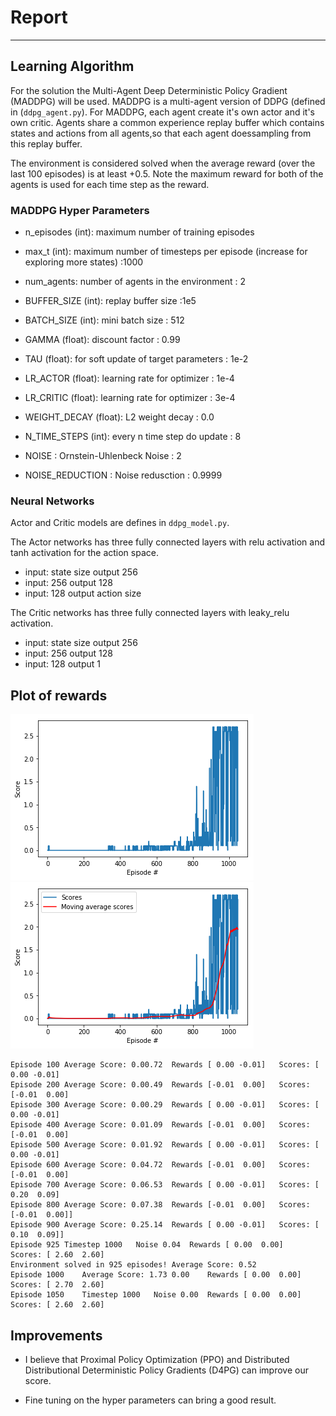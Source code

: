 # Report
---

## Learning Algorithm

For the solution the Multi-Agent Deep Deterministic Policy Gradient (MADDPG) will be used. MADDPG is a multi-agent version of DDPG (defined in (`ddpg_agent.py`). 
For MADDPG, each agent create it's own actor and it's own critic. Agents share a common experience replay buffer which contains  states and actions from all agents,so that  each agent doessampling from this replay buffer. 

The  environment is considered solved when the average reward (over the last 100 episodes) is at least +0.5. Note the maximum reward for both of the agents is used for each time step as the reward. 
### MADDPG Hyper Parameters
- n_episodes (int): maximum number of training episodes
- max_t (int): maximum number of timesteps per episode (increase for exploring more states) :1000
- num_agents: number of agents in the environment : 2

- BUFFER_SIZE (int): replay buffer size :1e5
- BATCH_SIZE (int): mini batch size : 512
- GAMMA (float): discount factor : 0.99 
- TAU (float): for soft update of target parameters : 1e-2 
- LR_ACTOR (float): learning rate for optimizer : 1e-4 
- LR_CRITIC (float): learning rate for optimizer : 3e-4 
- WEIGHT_DECAY (float): L2 weight decay  : 0.0
- N_TIME_STEPS (int): every n time step do update : 8
- NOISE : Ornstein-Uhlenbeck Noise : 2
- NOISE_REDUCTION : Noise redusction : 0.9999

### Neural Networks
Actor and Critic  models are defines in `ddpg_model.py`.

The Actor networks has  three fully connected layers with  relu activation and tanh activation for the action space. 
  - input: state size  output 256
  - input: 256  output 128
   - input: 128  output action size 

The Critic networks has  three fully connected layers with leaky_relu activation. 
  - input: state size  output 256
  - input: 256  output 128
   - input: 128  output 1

## Plot of rewards
![Reward Plot](https://github.com/josef657/p3_coll/blob/master/p31.png?raw=true) 
![Reward Plot](https://github.com/josef657/p3_coll/blob/master/p32.png?raw=true)

```
Episode 100	Average Score: 0.00.72	Rewards [ 0.00 -0.01]	Scores: [ 0.00 -0.01]
Episode 200	Average Score: 0.00.49	Rewards [-0.01  0.00]	Scores: [-0.01  0.00]
Episode 300	Average Score: 0.00.29	Rewards [ 0.00 -0.01]	Scores: [ 0.00 -0.01]
Episode 400	Average Score: 0.01.09	Rewards [-0.01  0.00]	Scores: [-0.01  0.00]
Episode 500	Average Score: 0.01.92	Rewards [ 0.00 -0.01]	Scores: [ 0.00 -0.01]
Episode 600	Average Score: 0.04.72	Rewards [-0.01  0.00]	Scores: [-0.01  0.00]
Episode 700	Average Score: 0.06.53	Rewards [ 0.00 -0.01]	Scores: [ 0.20  0.09]
Episode 800	Average Score: 0.07.38	Rewards [-0.01  0.00]	Scores: [-0.01  0.00]]
Episode 900	Average Score: 0.25.14	Rewards [ 0.00 -0.01]	Scores: [ 0.10  0.09]]
Episode 925	Timestep 1000	Noise 0.04	Rewards [ 0.00  0.00]	Scores: [ 2.60  2.60]
Environment solved in 925 episodes!	Average Score: 0.52
Episode 1000	Average Score: 1.73 0.00	Rewards [ 0.00  0.00]	Scores: [ 2.70  2.60]
Episode 1050	Timestep 1000	Noise 0.00	Rewards [ 0.00  0.00]	Scores: [ 2.60  2.60]
```

## Improvements
- I believe that Proximal Policy Optimization (PPO) and Distributed Distributional Deterministic Policy Gradients (D4PG) can improve our score.

- Fine tuning on the hyper parameters can bring a good result.


